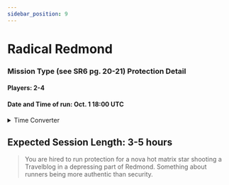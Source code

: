 ```yaml
---
sidebar_position: 9
---
```


# Radical Redmond


### Mission Type (see SR6 pg. 20-21) Protection Detail
#### Players: 2-4
#### Date and Time of run: Oct. 1     18:00 UTC
<details>
<summary>Time Converter</summary>
<a href="https://hammertime.cyou/">Hammertime</a>
</details>

## Expected Session Length: 3-5 hours

> You are hired to run protection for a nova hot matrix star shooting a Travelblog in a depressing part of Redmond. Something about runners being more authentic than security. 
